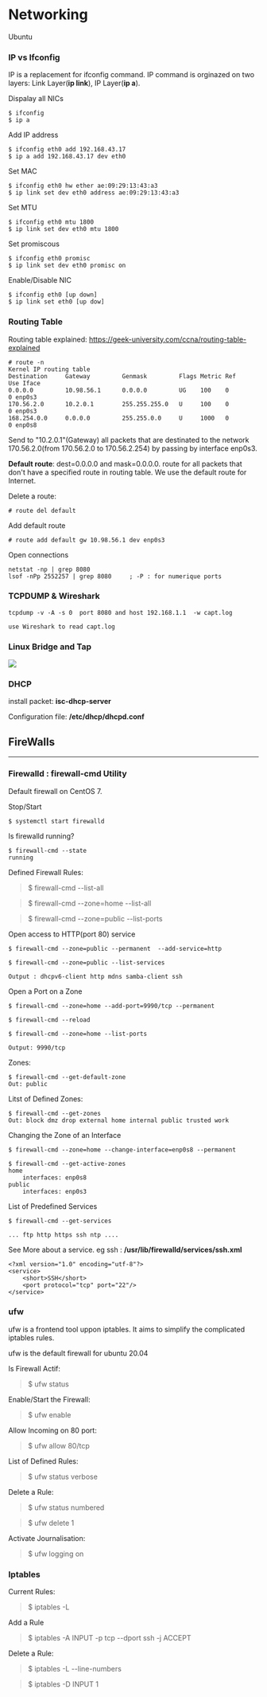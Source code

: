 Networking
=================
Ubuntu 

### IP vs Ifconfig
IP is a replacement for ifconfig command. IP command is orginazed on two layers: Link Layer(**ip link**), IP Layer(**ip a**).

Dispalay all NICs   
    
    $ ifconfig                                 
    $ ip a                                        

Add IP address     

    $ ifconfig eth0 add 192.168.43.17          
    $ ip a add 192.168.43.17 dev eth0              


Set MAC            

    $ ifconfig eth0 hw ether ae:09:29:13:43:a3 
    $ ip link set dev eth0 address ae:09:29:13:43:a3

Set MTU            

    $ ifconfig eth0 mtu 1800                   
    $ ip link set dev eth0 mtu 1800                 

Set promiscous     
    
    $ ifconfig eth0 promisc                    
    $ ip link set dev eth0 promisc on               

Enable/Disable NIC 
    
    $ ifconfig eth0 [up down]                  
    $ ip link set eth0 [up dow]                      


### Routing Table
Routing table explained: https://geek-university.com/ccna/routing-table-explained

    # route -n
    Kernel IP routing table
    Destination     Gateway         Genmask         Flags Metric Ref    Use Iface
    0.0.0.0         10.98.56.1      0.0.0.0         UG    100    0        0 enp0s3
    170.56.2.0      10.2.0.1        255.255.255.0   U     100    0        0 enp0s3
    168.254.0.0     0.0.0.0         255.255.0.0     U     1000   0        0 enp0s8

Send to "10.2.0.1"(Gateway) all packets that are destinated to the network 170.56.2.0(from 170.56.2.0 to 
170.56.2.254) by passing by interface enp0s3.

**Default route**: dest=0.0.0.0 and mask=0.0.0.0. route for all packets that don't have a specified route 
in routing table. We use the default route for Internet.

Delete a route:

    # route del default

Add default route

    # route add default gw 10.98.56.1 dev enp0s3


Open connections
	
	netstat -np | grep 8080
	lsof -nPp 2552257 | grep 8080     ; -P : for numerique ports 

	
### TCPDUMP & Wireshark

	tcpdump -v -A -s 0  port 8080 and host 192.168.1.1  -w capt.log   
	
	use Wireshark to read capt.log
	 
	 
### Linux Bridge and Tap

![](../documentation/images/Linux-Virtual-Network-Bridge.png)

### DHCP
install packet: **isc-dhcp-server**
 
Configuration file: **/etc/dhcp/dhcpd.conf**
 
## FireWalls
-------------------------
### Firewalld : firewall-cmd Utility
Default firewall on CentOS 7.

Stop/Start

	$ systemctl start firewalld

Is firewalld running?

	$ firewall-cmd --state
	running

Defined Firewall Rules: 
> $ firewall-cmd --list-all

> $ firewall-cmd --zone=home --list-all

> $ firewall-cmd --zone=public --list-ports

Open access to HTTP(port 80) service

	$ firewall-cmd --zone=public --permanent  --add-service=http

 	$ firewall-cmd --zone=public --list-services
	
	Output : dhcpv6-client http mdns samba-client ssh

Open a Port on a Zone

	$ firewall-cmd --zone=home --add-port=9990/tcp --permanent 

	$ firewall-cmd --reload

	$ firewall-cmd --zone=home --list-ports
	
	Output: 9990/tcp

Zones: 

	$ firewall-cmd --get-default-zone
	Out: public

Litst of Defined Zones:

	$ firewall-cmd --get-zones
	Out: block dmz drop external home internal public trusted work


Changing the Zone of an Interface

	$ firewall-cmd --zone=home --change-interface=enp0s8 --permanent

	$ firewall-cmd --get-active-zones
	home
  		interfaces: enp0s8
	public
  		interfaces: enp0s3


List of Predefined Services

	$ firewall-cmd --get-services

	... ftp http https ssh ntp ....

See More about a service. eg ssh : **/usr/lib/firewalld/services/ssh.xml**

	<?xml version="1.0" encoding="utf-8"?>
	<service>
  		<short>SSH</short>
	  	<port protocol="tcp" port="22"/>
	</service>

### ufw
ufw is a frontend tool uppon iptables. It aims to simplify the  complicated  iptables rules. 

ufw is the default firewall for ubuntu 20.04

Is Firewall Actif:
> $ ufw status

Enable/Start the Firewall:
> $ ufw enable

Allow Incoming on 80 port: 
> $ ufw allow 80/tcp

List of Defined Rules:
> $ ufw status verbose

Delete a Rule:
> $ ufw status numbered

> $ ufw delete 1

Activate Journalisation:
> $ ufw logging on


### Iptables
Current Rules:
> $ iptables -L

Add a Rule
> $ iptables -A INPUT -p tcp --dport ssh -j ACCEPT

Delete a Rule:
> $ iptables -L --line-numbers

> $ iptables -D INPUT 1
